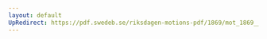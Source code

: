 ```yaml
---
layout: default
UpRedirect: https://pdf.swedeb.se/riksdagen-motions-pdf/1869/mot_1869__ak__00336/mot_1869__ak__00336_003.pdf
---
```


